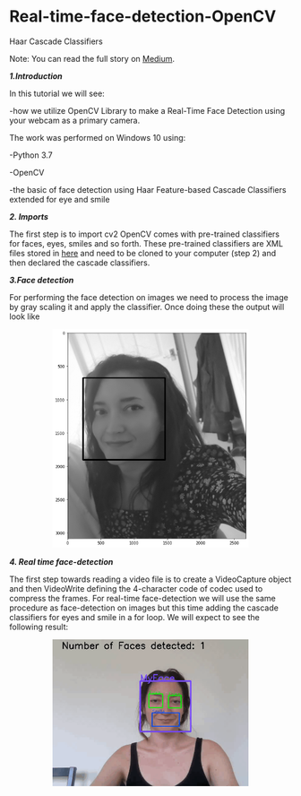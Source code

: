 # Real-time-face-detection-OpenCV
  Haar Cascade Classifiers
  
  Note: You can read the full story on [Medium](https://medium.com/@cristinamanoila28/face-recognition-using-opencv-haar-cascade-classifications-1d42a7a5897).

***1.Introduction***

In this tutorial we will see:

-how we utilize OpenCV Library to make a Real-Time Face Detection using your webcam as a primary camera.

The work was performed on Windows 10 using:

-Python 3.7

-OpenCV

-the basic of face detection using Haar Feature-based Cascade Classifiers extended for eye and smile
    
***2. Imports***

The first step is to import cv2
OpenCV comes with pre-trained classifiers for faces, eyes, smiles and so forth. These pre-trained classifiers are XML files stored in [here](https://github.com/opencv/opencv/tree/master/data/haarcascades) and need to be cloned to your computer (step 2) and then declared the cascade classifiers.

***3.Face detection***

For performing the face detection on images we need to process the image by gray scaling it and apply the classifier. Once doing these the output will look like 

<div align=center><img width="350" src="./images/facedetect.png"/></div>

***4. Real time face-detection***

The first step towards reading a video file is to create a VideoCapture object and then VideoWrite defining the 4-character code of codec used to compress the frames.
For real-time face-detection we will use the same procedure as face-detection on images but this time adding the cascade classifiers for eyes and smile in a for loop.
We will expect to see the following result: 

<div align=center><img width="350" src="./images/outputvid.gif"/></div>
